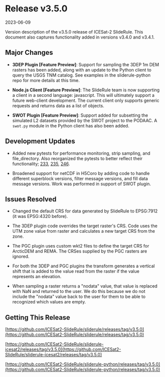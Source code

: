 # Release v3.5.0

2023-06-09

Version description of the v3.5.0 release of ICESat-2 SlideRule.  This document also captures functionality added in versions v3.4.0 and v3.4.1.

## Major Changes

* __3DEP Plugin [Feature Preview]__: Support for sampling the 3DEP 1m DEM rasters has been added, along with an update to the Python client to query the USGS TNM catalog.  See examples in the sliderule-python repo for more details at this time.

- __Node.js Client [Feature Preview]__: The SlideRule team is now supporting a client in a second language: javascript.  This will ultimately support a future web-client development.  The current client only supports generic requests and returns data as a list of objects.

- __SWOT Plugin [Feature Preview]__: Support added for subsetting the simulated L2 datasets provided by the SWOT project to the PODAAC.  A `swot.py` module in the Python client has also been added.

## Development Updates

* Added new pytests for performance monitoring, strip sampling, and file_directory. Also reorganized the pytests to better reflect their functionality; [233](https://github.com/ICESat2-SlideRule/sliderule/issues/233), [235](https://github.com/ICESat2-SlideRule/sliderule/issues/235), [246](https://github.com/ICESat2-SlideRule/sliderule/issues/246).

* Broadened support for netCDF in H5Coro by adding code to handle different superblock versions, filter message versions, and fill data message versions.  Work was performed in support of SWOT plugin.

## Issues Resolved

* Changed the default CRS for data generated by SlideRule to EPSG:7912 (it was EPSG:4320 before).

* The 3DEP plugin code overrides the target raster's CRS. Code uses the UTM zone value from raster and calculates a new target CRS from the zone.

* The PGC plugin uses custom wkt2 files to define the target CRS for ArcticDEM and REMA. The CRSes supplied by the PGC rasters are ignored.

* For both the 3DEP and PGC plugins the transform generates a vertical shift that is added to the value read from the raster if the value represents an elevation.

* When sampling a raster returns a "nodata" value, that value is replaced with NaN and returned to the user.  We do this because we do not include the "nodata" value back to the user for them to be able to recognized which values are empty.

## Getting This Release

[https://github.com/ICESat2-SlideRule/sliderule/releases/tag/v3.5.0](https://github.com/ICESat2-SlideRule/sliderule/releases/tag/v3.5.0)

[https://github.com/ICESat2-SlideRule/sliderule-icesat2/releases/tag/v3.5.0](https://github.com/ICESat2-SlideRule/sliderule-icesat2/releases/tag/v3.5.0)

[https://github.com/ICESat2-SlideRule/sliderule-python/releases/tag/v3.5.0](https://github.com/ICESat2-SlideRule/sliderule-python/releases/tag/v3.5.0)

